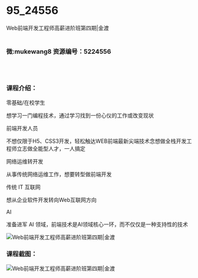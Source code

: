 # 95_24556
Web前端开发工程师高薪进阶班第四期|金渡
<br/></br>
<h3>微:mukewang8 资源编号：5224556</h3>
<br/></br>
<h3>课程介绍：</h3>
<p>零基础/在校学生</p>
<p>想学习一门编程技术，通过学习找到一份心仪的工作或改变现状</p>
<p>前端开发人员</p>
<p>不想仅限于H5、CSS3开发，轻松触达<a title="查看与 WEB前端 相关的文章" target="_blank">WEB前端</a>最新尖端技术念想做全栈开发工程师立志做全能型人才，一人搞定</p>
<p>网络运维转开发</p>
<p>从事传统网络运维工作，想要转型做前端开发</p>
<p>传统 IT 互联网</p>
<p>想从企业软件开发转向Web互联网方向</p>
<p>AI</p>
<p>准备进军 AI 领域，前端技术是AI领域核心一环，而不仅仅是一种支持性的技术</p>
<p><img src="https://www.ko996.com/wp-content/uploads/img/2022/06/1-14-300x190.png" alt="Web前端开发工程师高薪进阶班第四期|金渡"></p>
<div class="info-desc">
<h3>课程截图：</h3>
<p><img src="https://www.ko996.com/wp-content/uploads/img/2022/06/2-12.png" alt="Web前端开发工程师高薪进阶班第四期|金渡"></p>


			
</div>
